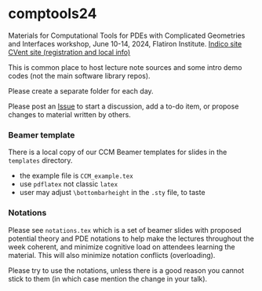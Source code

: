 # comptools24

Materials for Computational Tools for PDEs with Complicated Geometries and Interfaces workshop, June 10-14, 2024, Flatiron Institute.
[Indico site](https://indico.flatironinstitute.org/event/3917)
[CVent site (registration and local info)](https://events.simonsfoundation.org/event/e464a4a7-608a-4aa7-9bb7-45c3da427adb/summary)

This is common place to host lecture note sources and some intro demo codes
(not the main software library repos).

Please create a separate folder for each day.

Please post an [Issue](https://github.com/flatironinstitute/comptools24/issues) to start a discussion, add a to-do item, or propose changes to material written by others.


### Beamer template

There is a local copy of our CCM Beamer templates for slides in the
`templates` directory.

* the example file is `CCM_example.tex`
* use `pdflatex` not classic `latex`
* user may adjust `\bottombarheight` in the `.sty` file, to taste


### Notations

Please see `notations.tex` which is a set of beamer slides with proposed potential theory and PDE notations to help make the lectures throughout the week coherent, and minimize cognitive load on attendees learning the material. This will also minimize notation conflicts (overloading).

Please try to use the notations, unless there is a good reason you cannot stick to them (in which case mention the change in your talk).
